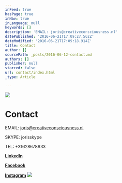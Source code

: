```yaml
---
inFeed: true
hasPage: true
inNav: true
inLanguage: null
keywords: []
description: 'EMAIL: joris@creativeconsciousness.nl'
datePublished: '2016-06-21T17:09:27.562Z'
dateModified: '2016-06-21T17:09:18.914Z'
title: Contact
author: []
sourcePath: _posts/2016-06-12-contact.md
authors: []
publisher: null
starred: false
url: contact/index.html
_type: Article

---
```

![](https://the-grid-user-content.s3-us-west-2.amazonaws.com/3b04e446-dc73-4607-9558-2fba3162859c.jpg)

# Contact

EMAIL: joris@creativeconsciousness.nl

SKYPE: jorisskype

TEL: +31628678933

**[LinkedIn][0]**

**[Facebook][1]**

**[Instagram][2]**
![](https://the-grid-user-content.s3-us-west-2.amazonaws.com/444c441d-f1e4-4815-9294-1c290208eea0.jpg)

[0]: https://www.linkedin.com/in/joris-swinkels-7a24b98?trk=hp-identity-name
[1]: https://www.facebook.com/joris.swinkels
[2]: https://www.instagram.com/jorisswinkels74/
